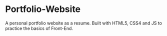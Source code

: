 ﻿# Portfolio-Website
A personal portfolio website as a resume. Built with HTML5, CSS4 and JS to practice the basics of Front-End.

